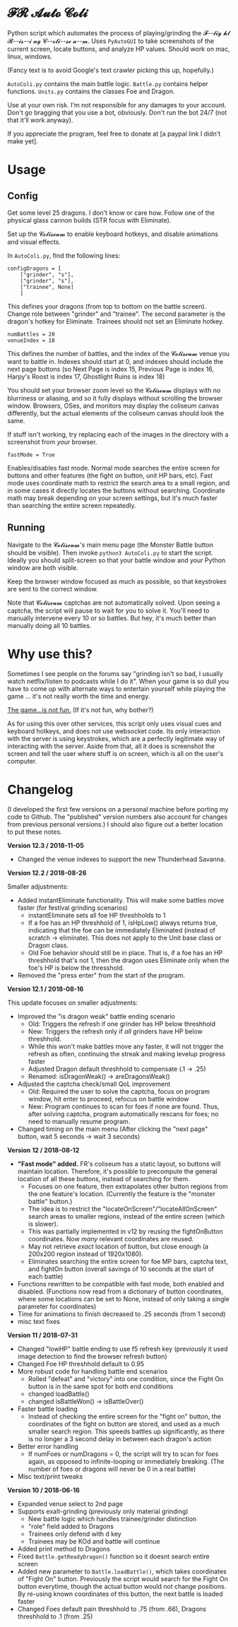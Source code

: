 # 𝓕𝓡 𝓐𝓾𝓽𝓸 𝓒𝓸𝓵𝓲

Python script which automates the process of playing/grinding the 𝓕--𝓵𝓲𝓰 𝓱𝓽 𝓡--𝓲𝓼--𝓲 𝓷𝓰 𝓒--𝓸𝓵𝓲--𝓼𝓮  𝓾--𝓶. Uses `PyAutoGUI` to take screenshots of the current screen, locate buttons, and analyze HP values. Should work on mac, linux, windows.

(Fancy text is to avoid Google's text crawler picking this up, hopefully.)

`AutoColi.py` contains the main battle logic. `Battle.py` contains helper functions. `Units.py` contains the classes Foe and Dragon. 

Use at your own risk. I'm not responsible for any damages to your account. Don't go bragging that you use a bot, obviously. Don't run the bot 24/7 (not that it'll work anyway).

If you appreciate the program, feel free to donate at [a paypal link I didn't make yet].

# Usage

## Config

Get some level 25 dragons. I don't know or care how. Follow one of the physical glass cannon builds (STR focus with Eliminate).

Set up the 𝓒𝓸𝓵𝓲𝓼𝓮𝓾𝓶 to enable keyboard hotkeys, and disable animations and visual effects.

In `AutoColi.py`, find the following lines:

```
configDragons = [
    ["grinder", "s"],
    ["grinder", "s"],
    ["trainee", None]
    ]
```

This defines your dragons (from top to bottom on the battle screen). Change role between "grinder" and "trainee". The second parameter is the dragon's hotkey for Eliminate. Trainees should not set an Eliminate hotkey. 

```
numBattles = 20
venueIndex = 18
```

This defines the number of battles, and the index of the 𝓒𝓸𝓵𝓲𝓼𝓮𝓾𝓶 venue you want to battle in. Indexes should start at 0, and indexes should include the next page buttons (so Next Page is index 15, Previous Page is index 16, Harpy's Roost is index 17, Ghostlight Ruins is index 18)

You should set your browser zoom level so the 𝓒𝓸𝓵𝓲𝓼𝓮𝓾𝓶 displays with no blurriness or aliasing, and so it fully displays without scrolling the browser window. Browsers, OSes, and monitors may display the coliseum canvas differently, but the actual elements of the coliseum canvas should look the same. 

If stuff isn't working, try replacing each of the images in the directory with a screenshot from _your_ browser. 

```
fastMode = True
```

Enables/disables fast mode. Normal mode searches the entire screen for buttons and other features (the fight on button, unit HP bars, etc). Fast mode uses coordinate math to restrict the search area to a small region, and in some cases it directly locates the buttons without searching. Coordinate math may break depending on your screen settings, but it's much faster than searching the entire screen repeatedly.

## Running

Navigate to the 𝓒𝓸𝓵𝓲𝓼𝓮𝓾𝓶's main menu page (the Monster Battle button should be visible). Then invoke `python3 AutoColi.py` to start the script. Ideally you should split-screen so that your battle window and your Python window are both visible.

Keep the browser window focused as much as possible, so that keystrokes are sent to the correct window. 

Note that 𝓒𝓸𝓵𝓲𝓼𝓮𝓾𝓶 captchas are not automatically solved. Upon seeing a captcha, the script will pause to wait for you to solve it. You'll need to manually intervene every 10 or so battles. But hey, it's much better than manually doing all 10 battles.

# Why use this?

Sometimes I see people on the forums say "grinding isn't so bad, I usually watch netflix/listen to podcasts while I do it". When your game is so dull you have to come up with alternate ways to entertain yourself while playing the game ... it's not really worth the time and energy.

[The game...is not fun.](https://www.youtube.com/watch?v=RphXjirD9p4) (If it's not fun, why bother?)

As for using this over other services, this script only uses visual cues and keyboard hotkeys, and does not use websocket code. Its only interaction with the server is using keystrokes, which are a perfectly legitimate way of interacting with the server. Aside from that, all it does is screenshot the screen and tell the user where stuff is on screen, which is all on the user's computer.

# Changelog

(I developed the first few versions on a personal machine before porting my code to Github. The "published" version numbers also account for changes from previous personal versions.) I should also figure out a better location to put these notes.

**Version 12.3 / 2018-11-05**

* Changed the venue indexes to support the new Thunderhead Savanna.

**Version 12.2 / 2018-08-26**

Smaller adjustments:
* Added instantEliminate functionality. This will make some battles move faster (for festival grinding scenarios)
    * instantEliminate sets all foe HP threshholds to 1
    * If a foe has an HP threshhold of 1, isHpLow() always returns true, indicating that the foe can be immediately Eliminated (instead of scratch -> eliminate). This does not apply to the Unit base class or Dragon class.
    * Old Foe behavior should still be in place. That is, if a foe has an HP threshhold that's not 1, then the dragon uses Eliminate only when the foe's HP is below the thresshold.
* Removed the "press enter" from the start of the program.

**Version 12.1 / 2018-08-16**

This update focuses on smaller adjustments:
* Improved the "is dragon weak" battle ending scenario
    * Old: Triggers the refresh if one grinder has HP below threshhold
    * New: Triggers the refresh only if *all* grinders have HP below threshhold. 
    * While this won't make battles move any faster, it will not trigger the refresh as often, continuing the streak and making levelup progress faster
    * Adjusted Dragon default threshhold to compensate (.1 -> .25)
    * Renamed: isDragonWeak() -> areDragonsWeak()
* Adjusted the captcha check/small QoL improvement
    * Old: Required the user to solve the captcha, focus on program window, hit enter to proceed, refocus on battle window
    * New: Program continues to scan for foes if none are found. Thus, after solving captcha, program automatically rescans for foes; no need to manually resume program. 
* Changed timing on the main menu (After clicking the "next page" button, wait 5 seconds -> wait 3 seconds)

**Version 12 / 2018-08-12**

* **"Fast mode" added.** FR's coliseum has a static layout, so buttons will maintain location. Therefore, it's possible to precompute the general location of all these buttons, instead of searching for them.
     * Focuses on one feature, then extrapolates other button regions from the one feature's location. (Currently the feature is the "monster battle" button.)
    * The idea is to restrict the "locateOnScreen"/"locateAllOnScreen" search areas to smaller regions, instead of the entire screen (which is slower).
    * This was partially implemented in v12 by reusing the fightOnButton coordinates. Now _many_ relevant coordinates are reused.
    * May not retrieve _exact_ location of button, but close enough (a 200x200 region instead of 1920x1080).
    * Eliminates searching the entire screen for foe MP bars, captcha text, and fightOn button (overall savings of 10 seconds at the start of each battle)
* Functions rewritten to be compatible with fast mode, both enabled and disabled. (Functions now read from a dictionary of button coordinates, where some locations can be set to None, instead of only taking a single parameter  for coordinates)
* Time for animations to finish decreased to .25 seconds (from 1 second)
* misc text fixes

**Version 11 / 2018-07-31**
* Changed "lowHP" battle ending to use f5 refresh key (previously it used image detection to find the browser refresh button)
* Changed Foe HP threshhold default to 0.95
* More robust code for handling battle end scenarios
    * Rolled "defeat" and "victory" into one condition, since the Fight On button is in the same spot for both end conditions
    * changed loadBattle()
    * changed isBattleWon() -> isBattleOver()
* Faster battle loading
    * Instead of checking the entire screen for the "fight on" button, the coordinates of the fight on button are stored, and used as a much smaller search region. This speeds battles up significantly, as there is no longer a 3 second delay in between each dragon's action
* Better error handling
    * If numFoes or numDragons = 0, the script will try to scan for foes again, as opposed to infinite-looping or immediately breaking. (The number of foes or dragons will never be 0 in a real battle)
* Misc text/print tweaks

**Version 10 / 2018-06-16** 
* Expanded venue select to 2nd page
* Supports exalt-grinding (previously only material grinding)
    * New battle logic which handles trainee/grinder distinction
    * "role" field added to Dragons
    * Trainees only defend with d key
    * Trainees may be KOd and battle will continue
* Added print method to Dragons
* Fixed `Battle.getReadyDragon()` function so it doesnt search entire screen
* Added new parameter to `Battle.loadBattle()`, which takes coordinates of "Fight On" button. Previously the script would search for the Fight On button everytime, though the actual button would not change positions. By re-using known coordinates of this button, the next battle is loaded faster
* Changed Foes default pain threshhold to .75 (from .66), Dragons threshhold to .1 (from .25)
